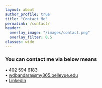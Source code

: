 ```yaml
---
layout: about
author_profile: true
title: "Contact Me"
permalink: /contact/
header:
  overlay_image: "/images/contact.png"
  overlay_filter: 0.5
classes: wide
---
```


### You can contact me via below means

•	402 594 6183  
•	wdbandara@my365.bellevue.edu  
•	[Linkedin](https://www.linkedin.com/in/dasun-bandara-a74b0a128/)
